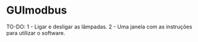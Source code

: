 # GUImodbus

TO-DO:
1 - Ligar e desligar as lâmpadas.
2 - Uma janela com as instruções para utilizar o software.